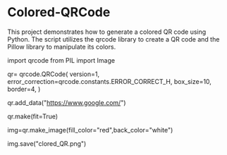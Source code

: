 # Colored-QRCode
This project demonstrates how to generate a colored QR code using Python. The script utilizes the qrcode library to create a QR code and the Pillow library to manipulate its colors.


import qrcode
from PIL import Image

qr= qrcode.QRCode(
            version=1,
            error_correction=qrcode.constants.ERROR_CORRECT_H,
            box_size=10,
            border=4,
)

qr.add_data("https://www.google.com/")

qr.make(fit=True)

img=qr.make_image(fill_color="red",back_color="white")

img.save("clored_QR.png")
